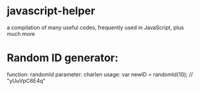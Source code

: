 # javascript-helper
a compilation of many useful codes, frequently used in JavaScript, plus much more

# Random ID generator:
  function: randomId
  parameter: charlen
  usage: var newID = randomId(10); // "yUuVpC6E4q"
